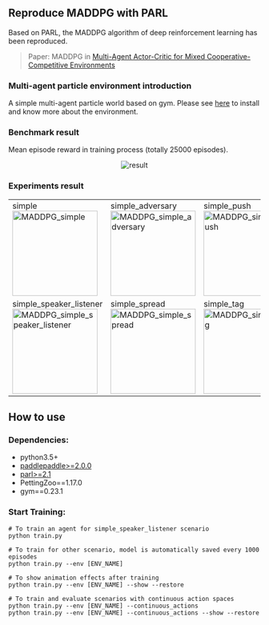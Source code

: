 ## Reproduce MADDPG with PARL
Based on PARL, the MADDPG algorithm of deep reinforcement learning has been reproduced.

> Paper: MADDPG in [ Multi-Agent Actor-Critic for Mixed Cooperative-Competitive Environments](https://arxiv.org/abs/1706.02275)

### Multi-agent particle environment introduction
A simple multi-agent particle world based on gym. Please see [here](https://github.com/openai/multiagent-particle-envs) to install and know more about the environment.

### Benchmark result
Mean episode reward in training process (totally 25000 episodes).
<p align="center">
<img src="https://github.com/benchmarking-rl/PARL-experiments/blob/master/MADDPG/paddle/result.png" alt="result"/>
</p>

### Experiments result

<table>
<tr>
<td>
simple<br>
<img src="https://github.com/benchmarking-rl/PARL-experiments/blob/master/MADDPG/paddle/.benchmark/MADDPG_simple.gif"                  width = "170" height = "170" alt="MADDPG_simple"/>
</td>
<td>
simple_adversary<br>
<img src="https://github.com/benchmarking-rl/PARL-experiments/blob/master/MADDPG/paddle/.benchmark/MADDPG_simple_adversary.gif"        width = "170" height = "170" alt="MADDPG_simple_adversary"/>
</td>
<td>
simple_push<br>
<img src="https://github.com/benchmarking-rl/PARL-experiments/blob/master/MADDPG/paddle/.benchmark/MADDPG_simple_push.gif"             width = "170" height = "170" alt="MADDPG_simple_push"/>
</td>
<td>
simple_crypto<br>
<img src="https://github.com/benchmarking-rl/PARL-experiments/blob/master/MADDPG/paddle/.benchmark/MADDPG_simple_crypto.gif"        width = "170" height = "170" alt="MADDPG_simple_crypto"/>
</td>
</tr>
<tr>
<td>
simple_speaker_listener<br>
<img src="https://github.com/benchmarking-rl/PARL-experiments/blob/master/MADDPG/paddle/.benchmark/MADDPG_simple_speaker_listener.gif" width = "170" height = "170" alt="MADDPG_simple_speaker_listener"/>
</td>
<td>
simple_spread<br>
<img src="https://github.com/benchmarking-rl/PARL-experiments/blob/master/MADDPG/paddle/.benchmark/MADDPG_simple_spread.gif"           width = "170" height = "170" alt="MADDPG_simple_spread"/>
</td>
<td>
simple_tag<br>
<img src="https://github.com/benchmarking-rl/PARL-experiments/blob/master/MADDPG/paddle/.benchmark/MADDPG_simple_tag.gif"              width = "170" height = "170" alt="MADDPG_simple_tag"/>
</td>
<td>
simple_world_comm<br>
<img src="https://github.com/benchmarking-rl/PARL-experiments/blob/master/MADDPG/paddle/.benchmark/MADDPG_simple_world_comm.gif"       width = "170" height = "170" alt="MADDPG_simple_world_comm"/>
</td>
</tr>
</table>

## How to use
### Dependencies:
+ python3.5+
+ [paddlepaddle>=2.0.0](https://github.com/PaddlePaddle/Paddle)
+ [parl>=2.1](https://github.com/PaddlePaddle/PARL)
+ PettingZoo==1.17.0
+ gym==0.23.1


### Start Training:
```
# To train an agent for simple_speaker_listener scenario
python train.py

# To train for other scenario, model is automatically saved every 1000 episodes
python train.py --env [ENV_NAME]

# To show animation effects after training
python train.py --env [ENV_NAME] --show --restore

# To train and evaluate scenarios with continuous action spaces
python train.py --env [ENV_NAME] --continuous_actions
python train.py --env [ENV_NAME] --continuous_actions --show --restore
```
